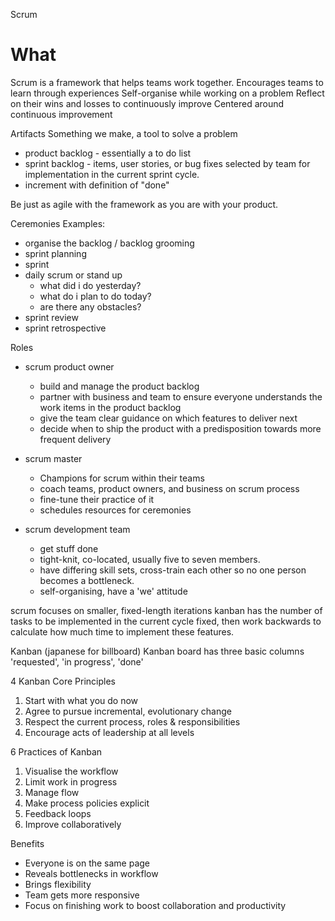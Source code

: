 Scrum

# What

Scrum is a framework that helps teams work together. 
Encourages teams to learn through experiences
Self-organise while working on a problem
Reflect on their wins and losses to continuously improve
Centered around continuous improvement

Artifacts
Something we make, a tool to solve a problem
* product backlog - essentially a to do list
* sprint backlog - items, user stories, or bug fixes selected by team for implementation in the current sprint cycle.
* increment with definition of "done" 

Be just as agile with the framework as you are with your product.

Ceremonies
Examples:
* organise the backlog / backlog grooming
* sprint planning
* sprint
* daily scrum or stand up
	* what did i do yesterday?
	* what do i plan to do today?
	* are there any obstacles?
* sprint review
* sprint retrospective

Roles
* scrum product owner
	* build and manage the product backlog
	* partner with business and team to ensure everyone understands the work items in the product backlog
	* give the team clear guidance on which features to deliver next
	* decide when to ship the product with a predisposition towards more frequent delivery
* scrum master
	* Champions for scrum within their teams
	* coach teams, product owners, and business on scrum process
	* fine-tune their practice of it
	* schedules resources for ceremonies

* scrum development team
	* get stuff done
	* tight-knit, co-located, usually five to seven members.
	* have differing skill sets, cross-train each other so no one person becomes a bottleneck.
	* self-organising, have a 'we' attitude
	
scrum focuses on smaller, fixed-length iterations
kanban has the number of tasks to be implemented in the current cycle fixed, then work backwards to calculate how much time to implement these features.


Kanban (japanese for billboard)
Kanban board has three basic columns
'requested', 'in progress', 'done'

4 Kanban Core Principles
1. Start with what you do now
2. Agree to pursue incremental, evolutionary change
3. Respect the current process, roles & responsibilities
4. Encourage acts of leadership at all levels

6 Practices of Kanban
1. Visualise the workflow
2. Limit work in progress
3. Manage flow
4. Make process policies explicit
5. Feedback loops
6. Improve collaboratively

Benefits
* Everyone is on the same page
* Reveals bottlenecks in workflow
* Brings flexibility
* Team gets more responsive
* Focus on finishing work to boost collaboration and productivity

